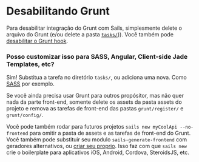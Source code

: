 # Desabilitando Grunt

Para desabilitar integração do Grunt com Sails, simplesmente delete o arquivo do Grunt (e/ou delete a pasta [`tasks/`](/#/documentation/anatomy/myApp/tasks))). Você também pode [desabilitar o Grunt hook](https://github.com/balderdashy/sails-docs/blob/master/PAGE_NEEDED.md).

### Posso customizar isso para SASS, Angular, Client-side Jade Templates, etc?

Sim! Substitua a tarefa no diretório `tasks/`, ou adiciona uma nova. Como [SASS](https://github.com/sails101/using-sass) por exemplo.

Se você ainda precisa usar Grunt para outros propósitor, mas não quer nada da parte front-end, somente delete os assets da pasta assets do projeto e remova as tarefas de front-end das pastas `grunt/register/` e `grunt/config/`.

Você pode também rodar para futuros projetos `sails new myCoolApi --no-frontend` para omitir a pasta de assets e as tarefas de front-end do Grunt.
Você também pode substituir seu modulo `sails-generate-frontend` com geradores alternativos, ou [criar seu proprio](https://github.com/balderdashy/sails-generate-generator).  Isso faz com que `sails new` crie o boilerplate para aplicativos iOS, Android, Cordova, SteroidsJS, etc.

<docmeta name="uniqueID" value="DisablingGrunt970874">
<docmeta name="displayName" value="Disabling Grunt">


